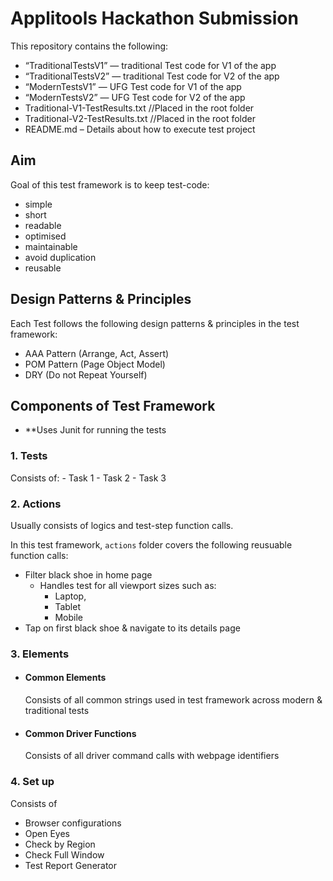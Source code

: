 # Applitools Hackathon Submission

This repository contains the following:
- “TraditionalTestsV1”  — traditional Test code for V1 of the app
- “TraditionalTestsV2”  — traditional Test code for V2 of the app 
- “ModernTestsV1”       — UFG Test code for V1 of the app 
- “ModernTestsV2”       — UFG Test code for V2 of the app 
- Traditional-V1-TestResults.txt  //Placed in the root folder
- Traditional-V2-TestResults.txt  //Placed in the root folder
- README.md – Details about how to execute test project 

## Aim

Goal of this test framework is to keep test-code:
- simple
- short
- readable
- optimised
- maintainable
- avoid duplication
- reusable

## Design Patterns & Principles

Each Test follows the following design patterns & principles in the test framework:
- AAA Pattern (Arrange, Act, Assert)
- POM Pattern (Page Object Model)
- DRY (Do not Repeat Yourself)

## Components of Test Framework

- **Uses Junit for running the tests

### 1. Tests

  Consists of:
    - Task 1 
    - Task 2
    - Task 3

### 2. Actions 

Usually consists of logics and test-step function calls.

In this test framework, `actions` folder covers the following reusuable function calls:
- Filter black shoe in home page 
  - Handles test for all viewport sizes such as: 
    - Laptop, 
    - Tablet  
    - Mobile
- Tap on first black shoe & navigate to its details page

### 3. Elements

- #### Common Elements
  Consists of all common strings used in test framework across modern & traditional tests

- #### Common Driver Functions
  Consists of all driver command calls with webpage identifiers

### 4. Set up 

Consists of 
- Browser configurations
- Open Eyes  
- Check by Region
- Check Full Window
- Test Report Generator
